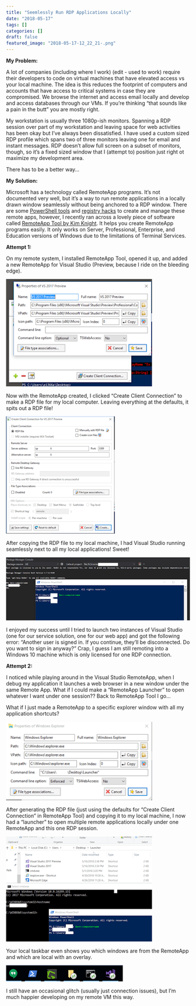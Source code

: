 ```yaml
---
title: "Seemlessly Run RDP Applications Locally"
date: "2018-05-17"
tags: []
categories: []
draft: false
featured_image: "2018-05-17-12_22_21-.png"
---
```


**My Problem:**

A lot of companies (including where I work) (edit - used to work) require their developers to code on virtual machines that have elevated access vs your local machine. The idea is this reduces the footprint of computers and accounts that have access to critical systems in case they are compromised. We browse the internet and access email locally and develop and access databases through our VMs. If you’re thinking “that sounds like a pain in the butt” you are mostly right.

My workstation is usually three 1080p-ish monitors. Spanning a RDP session over part of my workstation and leaving space for web activities has been okay but I’ve always been dissatisfied. I have used a custom sized RDP profile which spans two of three monitors leaving one for email and instant messages. RDP doesn’t allow full screen on a subset of monitors, though, so it’s a fixed sized window that I (attempt to) position just right ot maximize my development area.

There has to be a better way…

**My Solution:**

Microsoft has a technology called RemoteApp programs. It’s not documented very well, but it’s a way to run remote applications in a locally drawn window seamlessly without being anchored to a RDP window. There are some [PowerShell tools](https://docs.microsoft.com/en-us/powershell/module/remotedesktop/new-rdremoteapp?view=win10-ps) and [registry hacks](http://geekswithblogs.net/twickers/archive/2009/12/18/137048.aspx) to create and manage these remote apps, however, I recently ran across a lovely piece of software called [RemoteApp Tool by Kim Knight](http://www.kimknight.net/remoteapptool). It helps you create RemoteApp programs easily. It only works on Server, Professional, Enterprise, and Education versions of Windows due to the limitations of Terminal Services.

**Attempt 1:**

On my remote system, I installed RemoteApp Tool, opened it up, and added a new RemoteApp for Visual Studio (Preview, because I ride on the bleeding edge).

![RemoteApp Tool Screen Attempt 1](2018-05-17-11_51_06-Clipboard.png)

Now with the RemoteApp created, I clicked “Create Client Connection” to make a RDP file for my local computer. Leaving everything at the defaults, it spits out a RDP file!

![Another RemoteApp Tool Screen](2018-05-17-12_00_06-spf-it-dev1366-Remote-Desktop-Connection.png)

After copying the RDP file to my local machine, I had Visual Studio running seamlessly next to all my local applications! Sweet!

![Visual Studio Running Remotely](2018-05-17-12_04_26-OES.SVC-Microsoft-Visual-Studio-Preview-Administrator-Remote.png)

I enjoyed my success until I tried to launch two instances of Visual Studio (one for our service solution, one for our web app) and got the following error:  “Another user is signed in. If you continue, they’ll be disconnected. Do you want to sign in anyway?”
Crap, I guess I am still remoting into a Windows 10 machine which is only licensed for one RDP connection.

**Attempt 2:**

I noticed while playing around in the Visual Studio RemoteApp, when I debug my application it launches a web browser in a new window under the same Remote App. What if I could make a “RemoteApp Launcher” to open whatever I want under one session?? Back to RemoteApp Tool I go…

What if I just made a RemoteApp to a specific explorer window with all my application shortcuts?

![Another RemoteApp Tool Screen](2018-05-17-12_13_54-spf-it-dev1366-Remote-Desktop-Connection.png)

After generating the RDP file (just using the defaults for “Create Client Connection” in RemoteApp Tool) and copying it to my local machine, I now had a “launcher” to open multiple remote applications locally under one RemoteApp and this one RDP session.

![Explorer Running Remotely](2018-05-17-12_19_53-Windows-PowerShell.png)

Your local taskbar even shows you which windows are from the RemoteApp and which are local with an overlay.

![Taskbar with Remote Icons](2018-05-17-12_22_21-.png)

I still have an occasional glitch (usually just connection issues), but I’m much happier developing on my remote VM this way.